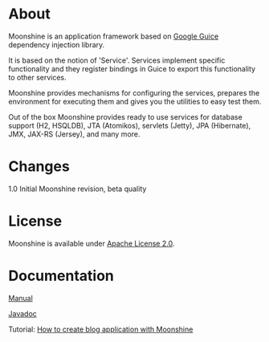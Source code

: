 About
=====

Moonshine is an application framework based on [Google Guice](https://code.google.com/p/google-guice/) dependency injection library.

It is based on the notion of 'Service'. Services implement specific functionality and they register bindings
in Guice to export this functionality to other services.

Moonshine provides mechanisms for configuring the services, prepares the environment for executing them
and gives you the utilities to easy test them.

Out of the box Moonshine provides ready to use services for database support (H2, HSQLDB), JTA (Atomikos), servlets (Jetty),
JPA (Hibernate), JMX, JAX-RS (Jersey), and many more.

Changes
=======

1.0 Initial Moonshine revision, beta quality

License
=======

Moonshine is available under [Apache License 2.0](https://www.apache.org/licenses/LICENSE-2.0).

Documentation
=============

[Manual](http://moonshine.atteo.org/manual/)

[Javadoc](http://moonshine.atteo.org/apidocs/)

Tutorial: [How to create blog application with Moonshine](http://moonshine.atteo.org/tutorial/)
